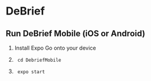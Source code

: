 # DeBrief

## Run DeBrief Mobile (iOS or Android)

1. Install Expo Go onto your device

2.      cd DebriefMobile

3.      expo start
